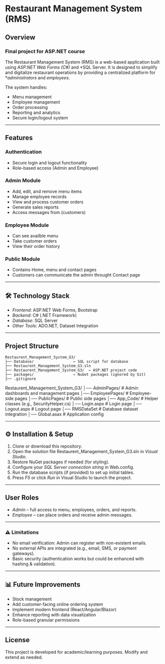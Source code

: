 # Restaurant Management System (RMS)

## Overview
### Final project for ASP.NET course
The Restaurant Management System (RMS) is a web-based application built using *ASP.NET Web Forms (C#)* and *SQL Server. It is designed to simplify and digitalize restaurant operations by providing a centralized platform for **administrators* and *employees*.

The system handles:
- Menu management
- Employee management
- Order processing
- Reporting and analytics
- Secure login/logout system

---

##  Features
###  Authentication
- Secure login and logout functionality
- Role-based access (Admin and Employee)

### Admin Module
- Add, edit, and remove menu items
- Manage employee records
- View and process customer orders
- Generate sales reports
- Access messages from (customers)

###  Employee Module
- Can see availble menu
- Take customer orders
- View their order history

###  Public Module
- Contains Home, menu and contact pages
- Customers can communicate the admin throught Contact page
---

## 🛠 Technology Stack
- *Frontend*: ASP.NET Web Forms, Bootstrap
- *Backend*: C# (.NET Framework)
- *Database*: SQL Server
- *Other Tools*: ADO.NET, Dataset Integration

---

##  Project Structure
```
Restaurent_Management_System_G3/
├── Database/                  ← SQL script for database
├── Restaurent_Management_System_G3.sln
├── Restaurent_Management_System_G3/  ← ASP.NET project code
├── packages/                  ← NuGet packages (ignored by Git)
├── .gitignore
```


Restaurent_Management_System_G3/
│── AdminPages/       # Admin dashboards and management pages
│── EmployeePages/    # Employee-side pages
│── PublicPages/      # Public side pages
│── App_Code/         # Helper classes (e.g., SecurityHelper.cs)
│── Login.aspx        # Login page
│── Logout.aspx       # Logout page
│── RMSDataSet        # Database dataset integration
│── Global.asax       # Application config

---

## ⚙ Installation & Setup
1. Clone or download this repository.
2. Open the solution file Restaurent_Management_System_G3.sln in *Visual Studio*.
3. Restore NuGet packages if needed (for styling).
4. Configure your *SQL Server connection string* in Web.config.
5. Run the database scripts (if provided) to set up initial tables.
6. Press *F5* or click *Run* in Visual Studio to launch the project.

---

##  User Roles
- *Admin* – full access to menu, employees, orders, and reports.
- *Employee* – can place orders and receive admin messages.

---

### ⚠ Limitations
- No email verification: Admin can register with non-existent emails.
- No external APIs are integrated (e.g., email, SMS, or payment gateways).
- Basic security (authentication works but could be enhanced with hashing & validation).

---

## 📊 Future Improvements
- Stock management
- Add customer-facing online ordering system
- Implement modern frontend (React/Angular/Blazor)
- Enhance reporting with data visualization
- Role-based granular permissions


---

##  License
This project is developed for academic/learning purposes. Modify and extend as needed.

